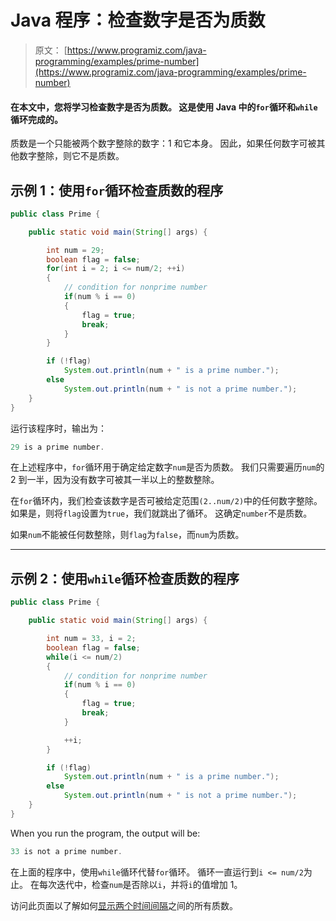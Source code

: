# Java 程序：检查数字是否为质数

> 原文： [https://www.programiz.com/java-programming/examples/prime-number](https://www.programiz.com/java-programming/examples/prime-number)

#### 在本文中，您将学习检查数字是否为质数。 这是使用 Java 中的`for`循环和`while`循环完成的。

质数是一个只能被两个数字整除的数字：1 和它本身。 因此，如果任何数字可被其他数字整除，则它不是质数。

## 示例 1：使用`for`循环检查质数的程序

```java
public class Prime {

    public static void main(String[] args) {

        int num = 29;
        boolean flag = false;
        for(int i = 2; i <= num/2; ++i)
        {
            // condition for nonprime number
            if(num % i == 0)
            {
                flag = true;
                break;
            }
        }

        if (!flag)
            System.out.println(num + " is a prime number.");
        else
            System.out.println(num + " is not a prime number.");
    }
}
```

运行该程序时，输出为：

```java
29 is a prime number.
```

在上述程序中，`for`循环用于确定给定数字`num`是否为质数。 我们只需要遍历`num`的 2 到一半，因为没有数字可被其一半以上的整数整除。

在`for`循环内，我们检查该数字是否可被给定范围`(2..num/2)`中的任何数字整除。 如果是，则将`flag`设置为`true`，我们就跳出了循环。 这确定`number`不是质数。

如果`num`不能被任何数整除，则`flag`为`false`，而`num`为质数。

* * *

## 示例 2：使用`while`循环检查质数的程序

```java
public class Prime {

    public static void main(String[] args) {

        int num = 33, i = 2;
        boolean flag = false;
        while(i <= num/2)
        {
            // condition for nonprime number
            if(num % i == 0)
            {
                flag = true;
                break;
            }

            ++i;
        }

        if (!flag)
            System.out.println(num + " is a prime number.");
        else
            System.out.println(num + " is not a prime number.");
    }
}
```

When you run the program, the output will be:

```java
33 is not a prime number.
```

在上面的程序中，使用`while`循环代替`for`循环。 循环一直运行到`i <= num/2`为止。 在每次迭代中，检查`num`是否除以`i`，并将`i`的值增加 1。

访问此页面以了解如何[显示两个时间间隔](/java-programming/examples/prime-number-interval "Display all prime numbers between two intervals ")之间的所有质数。